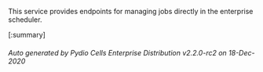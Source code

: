 






This service provides endpoints for managing jobs directly in the enterprise scheduler.

[:summary]

###### Auto generated by Pydio Cells Enterprise Distribution v2.2.0-rc2 on 18-Dec-2020
